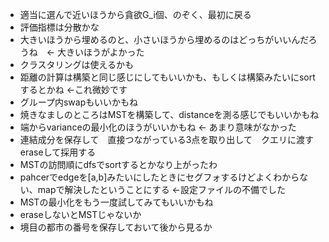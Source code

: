 - 適当に選んで近いほうから貪欲G_i個、のぞく、最初に戻る
- 評価指標は分散かな
- 大きいほうから埋めるのと、小さいほうから埋めるのはどっちがいいんだろうね　<- 大きいほうがよかった
- クラスタリングは使えるかも
- 距離の計算は構築と同じ感じにしてもいいかも、もしくは構築みたいにsortするとかね <-これ微妙です
- グループ内swapもいいかもね
- 焼きなましのところはMSTを構築して、distanceを測る感じでもいいかもね
- 端からvarianceの最小化のほうがいいかもね <- あまり意味がなかった
- 連結成分を保存して　直接つながっている3点を取り出して　クエリに渡す　eraseして採用する
- MSTの訪問順にdfsでsortするとかなり上がったわ
- pahcerでedgeを[a,b]みたいにしたときにセグフォするけどよくわからない、mapで解決したということにする <-設定ファイルの不備でした
- MSTの最小化をもう一度試してみてもいいかもね
- eraseしないとMSTじゃないか
- 境目の都市の番号を保存しておいて後から見るか